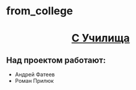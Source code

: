 # from_college

<h1 align="center"><a href="https://feraston.github.io/from_college/">С Училища</a></h1>


## Над проектом работают:
* Андрей Фатеев
* Роман Прилюк
